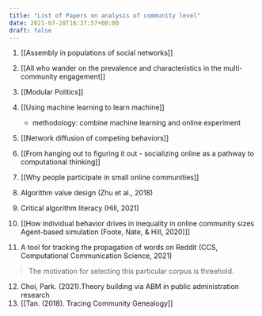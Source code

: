 ```yaml
---
title: "List of Papers on analysis of community level"
date: 2021-07-28T16:37:57+08:00
draft: false
---
```


1. [[Assembly in populations of social networks]]
2. [[All who wander on the prevalence and characteristics in the multi-community engagement]]
3. [[Modular Politics]]
4. [[Using machine learning to learn machine]]
	- methodology: combine machine learning and online experiment
5. [[Network diffusion of competing behaviors]]
6. [[From hanging out to figuring it out - socializing online as a pathway to computational thinking]]
7. [[Why people participate in small online communities]]

8. Algorithm value design (Zhu et al., 2018) 
9. Critical algorithm literacy (Hill, 2021)
10. [[How individual behavior drives in inequality in online community sizes Agent-based simulation (Foote, Nate, & Hill, 2020)]]
11. A tool for tracking the propagation of words on Reddit (CCS, Computational Communication Science, 2021)
>The motivation for selecting this particular corpus is threehold.
12. Choi, Park. (2021).Theory building via ABM in public administration research
13. [[Tan. (2018). Tracing Community Genealogy]]







